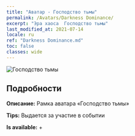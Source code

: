 ```yaml
---
title: "Аватар - Господство тьмы"
permalink: /Avatars/Darkness Dominance/
excerpt: "Эра хаоса  Господство тьмы"
last_modified_at: 2021-07-14
locale: ru
ref: "Darkness Dominance.md"
toc: false
classes: wide
---
```

 ![Господство тьмы](/images/a/avatarFrame_34.png)

## Подробности

 **Описание:** Рамка аватара «Господство тьмы» 

 **Tips:** Выдается за участие в событии 

 **Is available:**  + 

